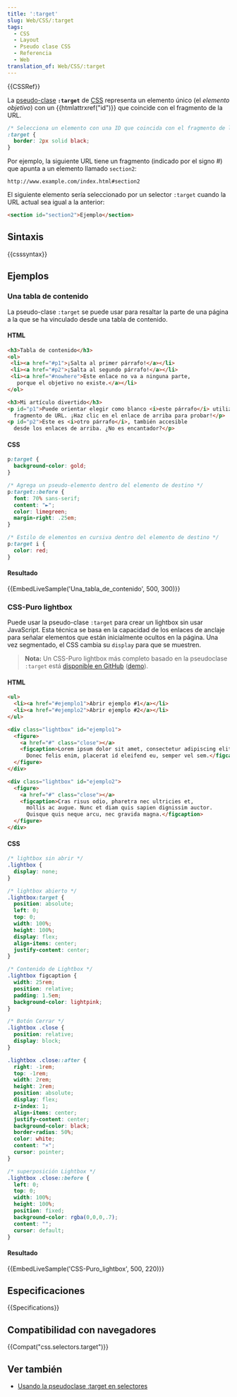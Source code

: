 ```yaml
---
title: ':target'
slug: Web/CSS/:target
tags:
  - CSS
  - Layout
  - Pseudo clase CSS
  - Referencia
  - Web
translation_of: Web/CSS/:target
---
```

{{CSSRef}}

La [pseudo-clase](/es/docs/Web/CSS/Pseudo-classes) **`:target`** de [CSS](/es/docs/Web/CSS) representa un elemento único (el _elemento objetivo_) con un {{htmlattrxref("id")}} que coincide con el fragmento de la URL.

```css
/* Selecciona un elemento con una ID que coincida con el fragmento de la URL actual */
:target {
  border: 2px solid black;
}
```

Por ejemplo, la siguiente URL tiene un fragmento (indicado por el signo #) que apunta a un elemento llamado `section2`:

```
http://www.example.com/index.html#section2
```

El siguiente elemento sería seleccionado por un selector `:target` cuando la URL actual sea igual a la anterior:

```html
<section id="section2">Ejemplo</section>
```

## Sintaxis

{{csssyntax}}

## Ejemplos

### Una tabla de contenido

La pseudo-clase `:target` se puede usar para resaltar la parte de una página a la que se ha vinculado desde una tabla de contenido.

#### HTML

```html
<h3>Tabla de contenido</h3>
<ol>
 <li><a href="#p1">¡Salta al primer párrafo!</a></li>
 <li><a href="#p2">¡Salta al segundo párrafo!</a></li>
 <li><a href="#nowhere">Este enlace no va a ninguna parte,
   porque el objetivo no existe.</a></li>
</ol>

<h3>Mi artículo divertido</h3>
<p id="p1">Puede orientar elegir como blanco <i>este párrafo</i> utilizando un
  fragmento de URL. ¡Haz clic en el enlace de arriba para probar!</p>
<p id="p2">Este es <i>otro párrafo</i>, también accesible
  desde los enlaces de arriba. ¿No es encantador?</p>
```

#### CSS

```css
p:target {
  background-color: gold;
}

/* Agrega un pseudo-elemento dentro del elemento de destino */
p:target::before {
  font: 70% sans-serif;
  content: "►";
  color: limegreen;
  margin-right: .25em;
}

/* Estilo de elementos en cursiva dentro del elemento de destino */
p:target i {
  color: red;
}
```

#### Resultado

{{EmbedLiveSample('Una_tabla_de_contenido', 500, 300)}}

### CSS-Puro lightbox

Puede usar la pseudo-clase `:target` para crear un lightbox sin usar JavaScript. Esta técnica se basa en la capacidad de los enlaces de anclaje para señalar elementos que están inicialmente ocultos en la página. Una vez segmentado, el CSS cambia su `display` para que se muestren.

> **Nota:** Un CSS-Puro lightbox más completo basado en la pseudoclase `:target` está [disponible en GitHub](https://github.com/madmurphy/takefive.css/) ([demo](https://madmurphy.github.io/takefive.css/)).

#### HTML

```html
<ul>
  <li><a href="#ejemplo1">Abrir ejemplo #1</a></li>
  <li><a href="#ejemplo2">Abrir ejemplo #2</a></li>
</ul>

<div class="lightbox" id="ejemplo1">
  <figure>
    <a href="#" class="close"></a>
    <figcaption>Lorem ipsum dolor sit amet, consectetur adipiscing elit.
      Donec felis enim, placerat id eleifend eu, semper vel sem.</figcaption>
  </figure>
</div>

<div class="lightbox" id="ejemplo2">
  <figure>
    <a href="#" class="close"></a>
    <figcaption>Cras risus odio, pharetra nec ultricies et,
      mollis ac augue. Nunc et diam quis sapien dignissim auctor.
      Quisque quis neque arcu, nec gravida magna.</figcaption>
  </figure>
</div>
```

#### CSS

```css
/* lightbox sin abrir */
.lightbox {
  display: none;
}

/* lightbox abierto */
.lightbox:target {
  position: absolute;
  left: 0;
  top: 0;
  width: 100%;
  height: 100%;
  display: flex;
  align-items: center;
  justify-content: center;
}

/* Contenido de Lightbox */
.lightbox figcaption {
  width: 25rem;
  position: relative;
  padding: 1.5em;
  background-color: lightpink;
}

/* Botón Cerrar */
.lightbox .close {
  position: relative;
  display: block;
}

.lightbox .close::after {
  right: -1rem;
  top: -1rem;
  width: 2rem;
  height: 2rem;
  position: absolute;
  display: flex;
  z-index: 1;
  align-items: center;
  justify-content: center;
  background-color: black;
  border-radius: 50%;
  color: white;
  content: "×";
  cursor: pointer;
}

/* superposición Lightbox */
.lightbox .close::before {
  left: 0;
  top: 0;
  width: 100%;
  height: 100%;
  position: fixed;
  background-color: rgba(0,0,0,.7);
  content: "";
  cursor: default;
}
```

#### Resultado

{{EmbedLiveSample('CSS-Puro_lightbox', 500, 220)}}

## Especificaciones

{{Specifications}}

## Compatibilidad con navegadores

{{Compat("css.selectors.target")}}

## Ver también

- [Usando la pseudoclase :target en selectores](/es/docs/Using_the_:target_selector)
